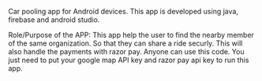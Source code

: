 Car pooling app for Android devices.
This app is developed using java, firebase and android studio.

Role/Purpose of the APP:
This app help the user to find the nearby member of the same organization. So that they can share a ride securly. This will also handle the payments with razor pay.
Anyone can use this code. You just need to put your google map API key and razor pay api key to run this app.
